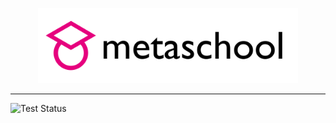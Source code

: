 <p align="center"><img src="https://raw.githubusercontent.com/learnables/metaschool/gh-pages/assets/images/metaschool-full.png?token=GHSAT0AAAAAABSOGMW6UXSSY6V7NN5DOMBUYSJJK7A" height="120px" /></p>

--------------------------------------------------------------------------------

![Test Status](https://github.com/learnables/metaschool/workflows/Testing/badge.svg?branch=master)
